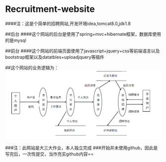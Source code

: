 # Recruitment-website
####注：这是个简单的招聘网站,开发环境idea,tomcat8.0,jdk1.8

##后台
####这个网站的后台是使用了spring+mvc+hibernate框架，数据库使用的是mysql

##前台
####这个网站的前端页面使用了javascript+jquery+css等前端语言以及bootstrap框架以及datatbles+uploadjquery等插件

##这个网站的业务逻辑为：
![Alt text](luoji.png)

###注：此网站是大三大作业，本人独立完成
###开始并未使用github，因此是写完后，一次性提交，当作充实github内容==
